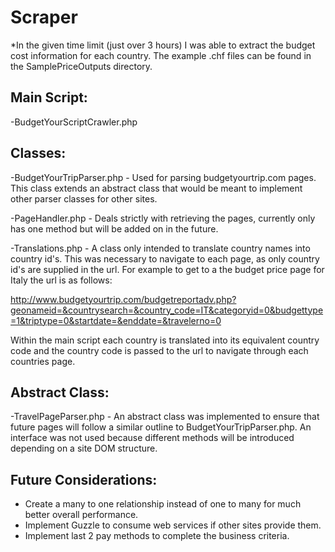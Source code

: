 Scraper
=======
*In the given time limit (just over 3 hours) I was able to extract the budget cost information for each country. The example .chf files can be found in the SamplePriceOutputs directory.

Main Script:<br>
------------
-BudgetYourScriptCrawler.php

Classes:
--
-BudgetYourTripParser.php - Used for parsing budgetyourtrip.com pages. This class extends an abstract class that would be meant to implement other parser classes for other sites.

-PageHandler.php - Deals strictly with retrieving the pages, currently only has one method but will be added on in the future.

-Translations.php - A class only intended to translate country names into country id's. This was necessary to navigate to each page, as only country id's are supplied in the url. For example to get to a the budget price page for Italy the url is as follows: 
  
  http://www.budgetyourtrip.com/budgetreportadv.php?geonameid=&countrysearch=&country_code=IT&categoryid=0&budgettype=1&triptype=0&startdate=&enddate=&travelerno=0

Within the main script each country is translated into its equivalent country code and the country code is passed to the url to navigate through each countries page.

Abstract Class:
-
-TravelPageParser.php - An abstract class was implemented to ensure that future pages will follow a similar outline to BudgetYourTripParser.php. An interface was not used because different methods will be introduced depending on a site DOM structure.

Future Considerations:
--
- Create a many to one relationship instead of one to many for much better overall performance.
- Implement Guzzle to consume web services if other sites provide them.
- Implement last 2 pay methods to complete the business criteria.


